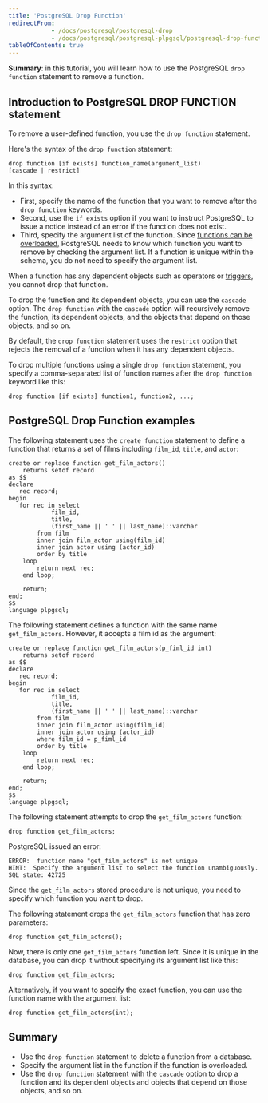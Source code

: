 ```yaml
---
title: 'PostgreSQL Drop Function'
redirectFrom:
            - /docs/postgresql/postgresql-drop 
            - /docs/postgresql/postgresql-plpgsql/postgresql-drop-function/
tableOfContents: true
---
```


**Summary**: in this tutorial, you will learn how to use the PostgreSQL `drop function` statement to remove a function.



## Introduction to PostgreSQL DROP FUNCTION statement



To remove a user-defined function, you use the `drop function` statement.



Here's the syntax of the `drop function` statement:



```
drop function [if exists] function_name(argument_list)
[cascade | restrict]
```



In this syntax:



- First, specify the name of the function that you want to remove after the `drop function` keywords.
- Second, use the `if exists` option if you want to instruct PostgreSQL to issue a notice instead of an error if the function does not exist.
- Third, specify the argument list of the function. Since [functions can be overloaded,](https://www.postgresqltutorial.com/postgresql-plpgsql/plpgsql-function-overloading/) PostgreSQL needs to know which function you want to remove by checking the argument list. If a function is unique within the schema, you do not need to specify the argument list.


When a function has any dependent objects such as operators or [triggers](https://www.postgresqltutorial.com/postgresql-triggers/), you cannot drop that function.



To drop the function and its dependent objects, you can use the `cascade` option. The `drop function` with the `cascade` option will recursively remove the function, its dependent objects, and the objects that depend on those objects, and so on.



By default, the `drop function` statement uses the `restrict` option that rejects the removal of a function when it has any dependent objects.



To drop multiple functions using a single `drop function` statement, you specify a comma-separated list of function names after the `drop function` keyword like this:



```
drop function [if exists] function1, function2, ...;
```



## PostgreSQL Drop Function examples



The following statement uses the `create function` statement to define a function that returns a set of films including `film_id`, `title`, and `actor`:



```
create or replace function get_film_actors()
	returns setof record
as $$
declare
   rec record;
begin
   for rec in select
			film_id,
			title,
            (first_name || ' ' || last_name)::varchar
		from film
		inner join film_actor using(film_id)
		inner join actor using (actor_id)
		order by title
	loop
        return next rec;
	end loop;

	return;
end;
$$
language plpgsql;
```



The following statement defines a function with the same name `get_film_actors`. However, it accepts a film id as the argument:



```
create or replace function get_film_actors(p_fiml_id int)
	returns setof record
as $$
declare
   rec record;
begin
   for rec in select
			film_id,
			title,
            (first_name || ' ' || last_name)::varchar
		from film
		inner join film_actor using(film_id)
		inner join actor using (actor_id)
		where film_id = p_fiml_id
		order by title
	loop
        return next rec;
	end loop;

	return;
end;
$$
language plpgsql;
```



The following statement attempts to drop the `get_film_actors` function:



```
drop function get_film_actors;
```



PostgreSQL issued an error:



```
ERROR:  function name "get_film_actors" is not unique
HINT:  Specify the argument list to select the function unambiguously.
SQL state: 42725
```



Since the `get_film_actors` stored procedure is not unique, you need to specify which function you want to drop.



The following statement drops the `get_film_actors` function that has zero parameters:



```
drop function get_film_actors();
```



Now, there is only one `get_film_actors` function left. Since it is unique in the database, you can drop it without specifying its argument list like this:



```
drop function get_film_actors;
```



Alternatively, if you want to specify the exact function, you can use the function name with the argument list:



```
drop function get_film_actors(int);
```



## Summary



- Use the `drop function` statement to delete a function from a database.
- Specify the argument list in the function if the function is overloaded.
- Use the `drop function` statement with the `cascade` option to drop a function and its dependent objects and objects that depend on those objects, and so on.
